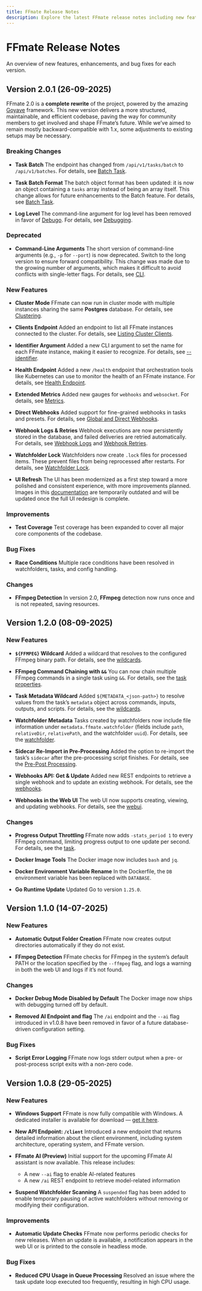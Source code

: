 ```yaml
---
title: FFmate Release Notes
description: Explore the latest FFmate release notes including new features, API changes, improvements, and bug fixes. Stay updated with every version of the open-source FFmpeg automation tool.
---
```


# FFmate Release Notes

An overview of new features, enhancements, and bug fixes for each version.

## Version 2.0.1 (26-09-2025)

FFmate 2.0 is a **complete rewrite** of the project, powered by the amazing [Goyave](https://goyave.dev/) framework. This new version delivers a more structured, maintainable, and efficient codebase, paving the way for community members to get involved and shape FFmate’s future.
While we’ve aimed to remain mostly backward-compatible with 1.x, some adjustments to existing setups may be necessary.

### Breaking Changes

- **Task Batch**
  The endpoint has changed from `/api/v1/tasks/batch` to `/api/v1/batches`. For details, see [Batch Task](/docs/tasks.md#submitting-multiple-tasks-as-a-batch).

- **Task Batch Format**
  The batch object format has been updated: it is now an object containing a `tasks` array instead of being an array itself. This change allows for future enhancements to the Batch feature. For details, see [Batch Task](/docs/tasks.md#submitting-multiple-tasks-as-a-batch).

- **Log Level**
  The command-line argument for log level has been removed in favor of [Debugo](https://github.com/yosev/debugo). For details, see [Debugging](/docs/debugging.md).

### Deprecated

- **Command-Line Arguments**
  The short version of command-line arguments (e.g., `-p` for `--port`) is now deprecated. Switch to the long version to ensure forward compatibility.
  This change was made due to the growing number of arguments, which makes it difficult to avoid conflicts with single-letter flags. For details, see [CLI](/docs/flags.md).

### New Features

- **Cluster Mode**
  FFmate can now run in cluster mode with multiple instances sharing the same **Postgres** database. For details, see [Clustering](/docs/clustering.md).

- **Clients Endpoint**
  Added an endpoint to list all FFmate instances connected to the cluster. For details, see [Listing Cluster Clients](/docs/ffmate-internals.md#client-endpoint).

- **Identifier Argument**
  Added a new CLI argument to set the name for each FFmate instance, making it easier to recognize. For details, see [--identifier](/docs/flags.md#server-command-flags).

- **Health Endpoint**
  Added a new `/health` endpoint that orchestration tools like Kubernetes can use to monitor the health of an FFmate instance. For details, see [Health Endpoint](/docs/ffmate-internals.md#health-endpoint).

- **Extended Metrics**
  Added new gauges for `webhooks` and `websocket`. For details, see [Metrics](/docs/ffmate-internals.md#metrics).

- **Direct Webhooks**
  Added support for fine-grained webhooks in tasks and presets. For details, see [Global and Direct Webhooks](/docs/webhooks.md).

- **Webhook Logs & Retries**
  Webhook executions are now persistently stored in the database, and failed deliveries are retried automatically. For details, see [Webhook Logs](/docs/webhooks.md#webhook-logs) and [Webhook Retries](/docs/webhooks.md#setting-up-your-webhook-endpoint).

- **Watchfolder Lock**
  Watchfolders now create `.lock` files for processed items. These prevent files from being reprocessed after restarts. For details, see [Watchfolder Lock](/docs/watchfolder.md#how-watchfolders-work).

- **UI Refresh**
  The UI has been modernized as a first step toward a more polished and consistent experience, with more improvements planned.
  Images in this [documentation](/docs/web-ui.md) are temporarily outdated and will be updated once the full UI redesign is complete.

### Improvements

- **Test Coverage**
  Test coverage has been expanded to cover all major core components of the codebase.

### Bug Fixes

- **Race Conditions**
  Multiple race conditions have been resolved in watchfolders, tasks, and config handling.

### Changes

- **FFmpeg Detection**
  In version 2.0, **FFmpeg** detection now runs once and is not repeated, saving resources.

## Version 1.2.0 (08-09-2025)

### New Features

- **`${FFMPEG}` Wildcard**
  Added a wildcard that resolves to the configured FFmpeg binary path. For details, see the [wildcards](/docs/wildcards.md#ffmpeg-path).

- **FFmpeg Command Chaining with `&&`**
  You can now chain multiple FFmpeg commands in a single task using `&&`. For details, see the [task properties](/docs/tasks.md#task-properties).

- **Task Metadata Wildcard**
  Added `${METADATA_<json-path>}` to resolve values from the task’s `metadata` object across commands, inputs, outputs, and scripts. For details, see the [wildcards](/docs/wildcards.md#task-metadata).

- **Watchfolder Metadata**
  Tasks created by watchfolders now include file information under `metadata.ffmate.watchfolder` (fields include `path`, `relativeDir`, `relativePath`, and the watchfolder `uuid`). For details, see the [watchfolder](/docs/watchfolder.md#how-watchfolders-work).

- **Sidecar Re-Import in Pre-Processing**
  Added the option to re-import the task’s `sidecar` after the pre-processing script finishes. For details, see the [Pre-Post Processing](/docs//pre-post-prcessing.md#importing-a-task-s-sidecar).

- **Webhooks API: Get & Update**
  Added new REST endpoints to retrieve a single webhook and to update an existing webhook. For details, see the [webhooks](/docs/webhooks.md).

- **Webhooks in the Web UI**
  The web UI now supports creating, viewing, and updating webhooks. For details, see the [webui](/docs/web-ui.md#webhooks).

### Changes

- **Progress Output Throttling**
  FFmate now adds `-stats_period 1` to every FFmpeg command, limiting progress output to one update per second. For details, see the [task](/docs/tasks.md#task-properties).

- **Docker Image Tools**
  The Docker image now includes `bash` and `jq`.

- **Docker Environment Variable Rename**
  In the Dockerfile, the `DB` environment variable has been replaced with `DATABASE`.

- **Go Runtime Update**
  Updated Go to version `1.25.0`.

## Version 1.1.0 (14-07-2025)

### New Features

- **Automatic Output Folder Creation**
  FFmate now creates output directories automatically if they do not exist.

- **FFmpeg Detection**
  FFmate checks for FFmpeg in the system’s default PATH or the location specified by the `--ffmpeg` flag, and logs a warning in both the web UI and logs if it’s not found.

### Changes

- **Docker Debug Mode Disabled by Default**
  The Docker image now ships with debugging turned off by default.

- **Removed AI Endpoint and flag**
  The `/ai` endpoint and the `--ai` flag introduced in v1.0.8 have been removed in favor of a future database-driven configuration setting.

### Bug Fixes

- **Script Error Logging**
  FFmate now logs stderr output when a pre- or post-process script exits with a non-zero code.

## Version 1.0.8 (29-05-2025)

### New Features

- **Windows Support**
  FFmate is now fully compatible with Windows. A dedicated installer is available for download — [get it here](https://github.com/welovemedia/ffmate/releases/tag/1.0.8).

- **New API Endpoint: `/client`**
  Introduced a new endpoint that returns detailed information about the client environment, including system architecture, operating system, and FFmate version.

- **FFmate AI (Preview)**
  Initial support for the upcoming FFmate AI assistant is now available. This release includes:
  - A new `--ai` flag to enable AI-related features
  - A new `/ai` REST endpoint to retrieve model-related information

- **Suspend Watchfolder Scanning**
  A `suspended` flag has been added to enable temporary pausing of active watchfolders without removing or modifying their configuration.

### Improvements

- **Automatic Update Checks**
  FFmate now performs periodic checks for new releases. When an update is available, a notification appears in the web UI or is printed to the console in headless mode.

### Bug Fixes

- **Reduced CPU Usage in Queue Processing**
  Resolved an issue where the task update loop executed too frequently, resulting in high CPU usage.
